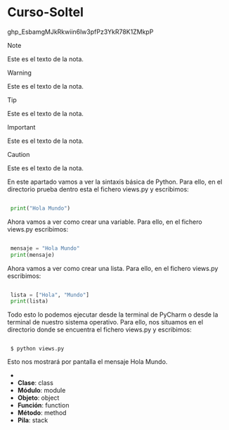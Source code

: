# Curso-Soltel

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

> [!NOTE]
> Este es el texto de la nota.

> [!WARNING]
> Este es el texto de la nota.

> [!TIP]
> Este es el texto de la nota.

> [!IMPORTANT]
> Este es el texto de la nota.

> [!CAUTION]
> Este es el texto de la nota.

En este apartado vamos a ver la sintaxis básica de Python. Para ello, en el directorio prueba dentro esta el fichero views.py y escribimos:

```python

 print("Hola Mundo")

```

Ahora vamos a ver como crear una variable. Para ello, en el fichero views.py escribimos:

```python

 mensaje = "Hola Mundo"
 print(mensaje)

```

Ahora vamos a ver como crear una lista. Para ello, en el fichero views.py escribimos:

```python

 lista = ["Hola", "Mundo"]
 print(lista)

```

Todo esto lo podemos ejecutar desde la terminal de PyCharm o desde la terminal de nuestro sistema operativo. Para ello, nos situamos en el directorio donde se encuentra el fichero views.py y escribimos:

```console

 $ python views.py

```

Esto nos mostrará por pantalla el mensaje Hola Mundo.

-
- **Clase**: class
- **Módulo**: module
- **Objeto**: object
- **Función**: function
- **Método**: method
- **Pila**: stack
